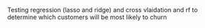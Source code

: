 Testing regression (lasso and ridge) and cross vlaidation  and rf to determine which customers will be most likely to churn
